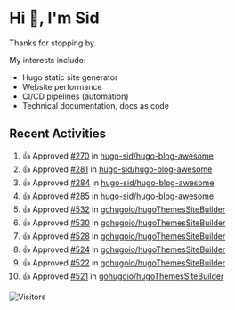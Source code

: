 # Hi 👋, I'm Sid

Thanks for stopping by. 

My interests include:
- Hugo static site generator
- Website performance
- CI/CD pipelines (automation)
- Technical documentation, docs as code


## Recent Activities

<!--RECENT_ACTIVITY:start-->
1. 👍 Approved [#270](https://github.com/hugo-sid/hugo-blog-awesome/pull/270#pullrequestreview-2654558043) in [hugo-sid/hugo-blog-awesome](https://github.com/hugo-sid/hugo-blog-awesome)<br>
2. 👍 Approved [#281](https://github.com/hugo-sid/hugo-blog-awesome/pull/281#pullrequestreview-2654552450) in [hugo-sid/hugo-blog-awesome](https://github.com/hugo-sid/hugo-blog-awesome)<br>
3. 👍 Approved [#284](https://github.com/hugo-sid/hugo-blog-awesome/pull/284#pullrequestreview-2654544840) in [hugo-sid/hugo-blog-awesome](https://github.com/hugo-sid/hugo-blog-awesome)<br>
4. 👍 Approved [#285](https://github.com/hugo-sid/hugo-blog-awesome/pull/285#pullrequestreview-2654537875) in [hugo-sid/hugo-blog-awesome](https://github.com/hugo-sid/hugo-blog-awesome)<br>
5. 👍 Approved [#532](https://github.com/gohugoio/hugoThemesSiteBuilder/pull/532#pullrequestreview-2653716475) in [gohugoio/hugoThemesSiteBuilder](https://github.com/gohugoio/hugoThemesSiteBuilder)<br>
6. 👍 Approved [#530](https://github.com/gohugoio/hugoThemesSiteBuilder/pull/530#pullrequestreview-2653714595) in [gohugoio/hugoThemesSiteBuilder](https://github.com/gohugoio/hugoThemesSiteBuilder)<br>
7. 👍 Approved [#528](https://github.com/gohugoio/hugoThemesSiteBuilder/pull/528#pullrequestreview-2653712416) in [gohugoio/hugoThemesSiteBuilder](https://github.com/gohugoio/hugoThemesSiteBuilder)<br>
8. 👍 Approved [#524](https://github.com/gohugoio/hugoThemesSiteBuilder/pull/524#pullrequestreview-2630944283) in [gohugoio/hugoThemesSiteBuilder](https://github.com/gohugoio/hugoThemesSiteBuilder)<br>
9. 👍 Approved [#522](https://github.com/gohugoio/hugoThemesSiteBuilder/pull/522#pullrequestreview-2603350832) in [gohugoio/hugoThemesSiteBuilder](https://github.com/gohugoio/hugoThemesSiteBuilder)<br>
10. 👍 Approved [#521](https://github.com/gohugoio/hugoThemesSiteBuilder/pull/521#pullrequestreview-2589779308) in [gohugoio/hugoThemesSiteBuilder](https://github.com/gohugoio/hugoThemesSiteBuilder)<br>
<!--RECENT_ACTIVITY:end-->

![Visitors](https://api.visitorbadge.io/api/visitors?path=https%3A%2F%2Fgithub.com%2Fhugo-sid%2Fhugo-sid&countColor=%2337d67a&style=flat&labelStyle=upper)
